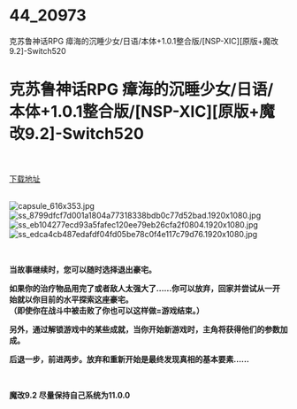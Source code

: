 # 44_20973
克苏鲁神话RPG 瘴海的沉睡少女/日语/本体+1.0.1整合版/[NSP-XIC][原版+魔改9.2]-Switch520
# 克苏鲁神话RPG 瘴海的沉睡少女/日语/本体+1.0.1整合版/[NSP-XIC][原版+魔改9.2]-Switch520
 <br/></br>
[下载地址](https://www.switch520.cc/article/20973 "下载地址")
<br/></br>

<p><img title="capsule_616x353.jpg" src="https://www.switch520.cc/muke_img/2021_08_04_e0dbb3579562b.jpg" alt="capsule_616x353.jpg"><br>
<img title="ss_8799dfcf7d001a1804a77318338bdb0c77d52bad.1920x1080.jpg" src="https://www.switch520.cc/muke_img/2021_08_04_71a14d3d285ed.jpg" alt="ss_8799dfcf7d001a1804a77318338bdb0c77d52bad.1920x1080.jpg"><br>
<img title="ss_eb104277ecd93a5fafec120ee79eb26cfa2f0804.1920x1080.jpg" src="https://www.switch520.cc/muke_img/2021_08_04_ff25fb165b97a.jpg" alt="ss_eb104277ecd93a5fafec120ee79eb26cfa2f0804.1920x1080.jpg"><br>
<img title="ss_edca4cb487edafdf04fd05be78c0f4e117c79d76.1920x1080.jpg" src="https://www.switch520.cc/muke_img/2021_08_04_148b850585638.jpg" alt="ss_edca4cb487edafdf04fd05be78c0f4e117c79d76.1920x1080.jpg"></p>
<p>&nbsp;</p>
<p><strong>当故事继续时，您可以随时选择退出豪宅。</strong></p>
<p><strong>如果你的治疗物品用完了或者敌人太强大了……你可以放弃，回家并尝试从一开始就以你目前的水平探索这座豪宅。</strong><br>
<strong>（即使你在战斗中被击败了你也可以这样做=游戏结束。）</strong></p>
<p><strong>另外，通过解锁游戏中的某些成就，当你开始新游戏时，主角将获得他们的参数加成。</strong></p>
<p><strong>后退一步，前进两步。放弃和重新开始是最终发现真相的基本要素……</strong></p>
<p>&nbsp;</p>
<p><strong>魔改9.2 尽量保持自己系统为11.0.0</strong></p>
